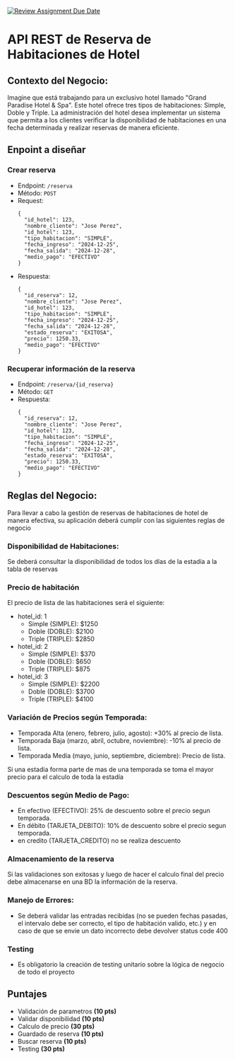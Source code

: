 [![Review Assignment Due Date](https://classroom.github.com/assets/deadline-readme-button-22041afd0340ce965d47ae6ef1cefeee28c7c493a6346c4f15d667ab976d596c.svg)](https://classroom.github.com/a/oJHxhyvb)
# API REST de Reserva de Habitaciones de Hotel

## Contexto del Negocio:

Imagine que está trabajando para un exclusivo hotel llamado "Grand Paradise Hotel & Spa".
Este hotel ofrece tres tipos de habitaciones: Simple, Doble y Triple.
La administración del hotel desea implementar un sistema que permita a los clientes verificar
la disponibilidad de habitaciones en una fecha determinada y realizar reservas de manera eficiente.

## Enpoint a diseñar

### Crear reserva

- Endpoint: ```/reserva```
- Método: ```POST```
- Request:
  ```
  {
    "id_hotel": 123,
    "nombre_cliente": "Jose Perez",
    "id_hotel": 123,
    "tipo_habitacion": "SIMPLE",
    "fecha_ingreso": "2024-12-25",
    "fecha_salida": "2024-12-28",
    "medio_pago": "EFECTIVO"
  }
- Respuesta:
  ```
  {
    "id_reserva": 12,
    "nombre_cliente": "Jose Perez",
    "id_hotel": 123,
    "tipo_habitacion": "SIMPLE",
    "fecha_ingreso": "2024-12-25",
    "fecha_salida": "2024-12-28",
    "estado_reserva": "EXITOSA",
    "precio": 1250.33,
    "medio_pago": "EFECTIVO"
  }
  ```

### Recuperar información de la reserva

- Endpoint: ```/reserva/{id_reserva}```
- Método: ```GET```
- Respuesta:
  ```
  {
    "id_reserva": 12,
    "nombre_cliente": "Jose Perez",
    "id_hotel": 123,
    "tipo_habitacion": "SIMPLE",
    "fecha_ingreso": "2024-12-25",
    "fecha_salida": "2024-12-28",
    "estado_reserva": "EXITOSA",
    "precio": 1250.33,
    "medio_pago": "EFECTIVO"
  }
  ```

## Reglas del Negocio:

Para llevar a cabo la gestión de reservas de habitaciones de hotel de manera efectiva,
su aplicación deberá cumplir con las siguientes reglas de negocio

### Disponibilidad de Habitaciones:

Se deberá consultar la disponibilidad de todos los días de la estadía a la tabla de reservas

### Precio de habitación

El precio de lista de las habitaciones será el siguiente:

- hotel_id: 1
    - Simple (SIMPLE): $1250
    - Doble (DOBLE): $2100
    - Triple (TRIPLE): $2850
- hotel_id: 2
    - Simple (SIMPLE): $370
    - Doble (DOBLE): $650
    - Triple (TRIPLE): $875
- hotel_id: 3
    - Simple (SIMPLE): $2200
    - Doble (DOBLE): $3700
    - Triple (TRIPLE): $4100


### Variación de Precios según Temporada:

- Temporada Alta (enero, febrero, julio, agosto): +30% al precio de lista.
- Temporada Baja (marzo, abril, octubre, noviembre): -10% al precio de lista.
- Temporada Media (mayo, junio, septiembre, diciembre): Precio de lista.

Si una estadia forma parte de mas de una temporada se toma el mayor precio para el calculo de toda la estadía

### Descuentos según Medio de Pago:

- En efectivo (EFECTIVO): 25% de descuento sobre el precio segun temporada.
- En débito (TARJETA_DEBITO): 10% de descuento sobre el precio segun temporada.
- en credito (TARJETA_CREDITO) no se realiza descuento


### Almacenamiento de la reserva

Si las validaciones son exitosas y luego de hacer el calculo final del precio
debe almacenarse en una BD la información de la reserva.

### Manejo de Errores:

- Se deberá validar las entradas recibidas (no se pueden fechas pasadas, el intervalo debe ser correcto,
  el tipo de habitación valido, etc.) y en caso de que se envie un dato incorrecto debe devolver status code 400

### Testing

- Es obligatorio la creación de testing unitario sobre la lógica de negocio de todo el proyecto

## Puntajes

- Validación de parametros **(10 pts)**
- Validar disponibilidad **(10 pts)**
- Calculo de precio **(30 pts)**
- Guardado de reserva **(10 pts)**
- Buscar reserva **(10 pts)**
- Testing **(30 pts)**